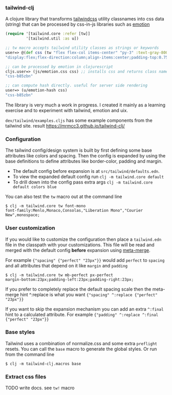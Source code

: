 ### tailwind-clj

A clojure library that transforms [tailwindcss](https://tailwindcss.com/) 
utility classnames into css data (string) that can be processed by 
css-in-js libraries such as [emotion](https://emotion.sh/docs/introduction)

```clojure
(require '[tailwind.core :refer [tw]]
         '[tailwind.util :as u])

;; tw macro accepts tailwind utility classes as strings or keywords
user=> @(def css (tw "flex flex-col items-center" "py-3" :text-gray-800))
"display:flex;flex-direction:column;align-items:center;padding-top:0.75rem;padding-bottom:0.75rem;color:#2d3748;"

;; can be processed by emotion in clojurescript
cljs.user=> (js/emotion.css css) ;; installs css and returns class name
"css-b85zbn"

;; can compute hash directly. useful for server side rendering
user=> (u/emotion-hash css)
"css-b85zbn"
```

The library is very much a work in progress. I created it mainly as a learning
exercise and to experiment with tailwind, emotion and uix.

`dev/tailwind/examples.cljs` has some example components from the tailwind
site. result https://mrmcc3.github.io/tailwind-clj/

### Configuration

The tailwind config/design system is built by first defining some base attributes 
like colors and spacing. Then the config is expanded by using the base definitions 
to define attributes like border-color, padding and margin.

* The default config before expansion is at `src/tailwind/defaults.edn`.
* To view the expanded default config run `clj -m tailwind.core default`
* To drill down into the config pass extra args `clj -m tailwind.core default colors blue`

You can also test the `tw` macro out at the command line

```
$ clj -m tailwind.core tw font-mono
font-family:Menlo,Monaco,Consolas,"Liberation Mono","Courier New",monospace;
```

### User customization

If you would like to customize the configuration then place a `tailwind.edn`
file in the classpath with your customizations. This file will be read and
merged with the default config **before** expansion using 
[meta-merge](https://github.com/weavejester/meta-merge). 

For example `{"spacing" {"perfect" "23px"}}` would add `perfect` to `spacing`
and all attributes that depend on it like `margin` and `padding`

```
$ clj -m tailwind.core tw mb-perfect px-perfect
margin-bottom:23px;padding-left:23px;padding-right:23px;
```

If you prefer to completely replace the default spacing scale then the
meta-merge hint ^:replace is what you want 
`{"spacing" ^:replace {"perfect" "23px"}}`

If you want to skip the expansion mechanism you can add an extra `^:final` 
hint to a calculated attribute. For example
`{"padding" ^:replace ^:final {"perfect" "23px"}}`

### Base styles

Tailwind uses a combination of normalize.css and some extra 
`preflight` resets. You can call the `base` macro to generate
the global styles. Or run from the command line
```
$ clj -m tailwind-clj.macros base
```

### Extract css files

TODO write docs. see `tw!` macro